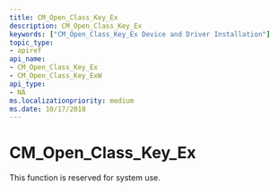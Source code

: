 ```yaml
---
title: CM_Open_Class_Key_Ex
description: CM_Open_Class_Key_Ex
keywords: ["CM_Open_Class_Key_Ex Device and Driver Installation"]
topic_type:
- apiref
api_name:
- CM_Open_Class_Key_Ex
- CM_Open_Class_Key_ExW
api_type:
- NA
ms.localizationpriority: medium
ms.date: 10/17/2018
---
```


# CM_Open_Class_Key_Ex

This function is reserved for system use.
